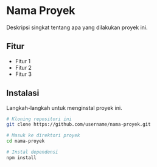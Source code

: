 # Nama Proyek

Deskripsi singkat tentang apa yang dilakukan proyek ini.

## Fitur

- Fitur 1
- Fitur 2
- Fitur 3

## Instalasi

Langkah-langkah untuk menginstal proyek ini.

```bash
# Kloning repositori ini
git clone https://github.com/username/nama-proyek.git

# Masuk ke direktori proyek
cd nama-proyek

# Instal dependensi
npm install
